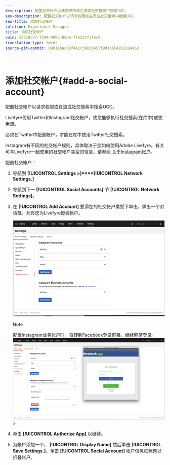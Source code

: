 ```yaml
---
description: 配置社交帐户以请求权限或在流或社交搜索中搜索UGC。
seo-description: 配置社交帐户以请求权限或在流或社交搜索中搜索UGC。
seo-title: 添加社交帐户
solution: Experience Manager
title: 添加社交帐户
uuid: c53cbc77-7394-499c-80ee-7fe22cfafec9
translation-type: tm+mt
source-git-commit: 09011bac06f4a1c39836455f9d16654952184962

---
```



# 添加社交帐户{#add-a-social-account}

配置社交帐户以请求权限或在流或社交搜索中搜索UGC。

Livefyre使用Twitter和Instagram社交帐户，使您能够执行社交搜索(在库中)或使用流。

必须在Twitter中配置帐户，才能在库中使用Twitter社交搜索。

Instagram有不同的社交帐户规则，具体取决于您如何使用Adobe Livefyre。有关可与Livefyre一起使用的社交帐户类型的信息，请参阅 [关于Instagram帐户](/help/using/c-users-creating-accounts-with-studio-access/t-configure-social-accout-instagram/c-about-instagram-accounts.md#c_about_instagram_accounts)。

配置社交帐户：

1. 导航到 **[!UICONTROL Settings >]****[!UICONTROL Network Settings.]**
1. 导航到下一 **[!UICONTROL Social Accounts]** 节 **[!UICONTROL Network Settings]**。
1. 在 **[!UICONTROL Add Account]** 要添加的社交帐户类型下单击。弹出一个对话框，允许您为Livefyre授权帐户。

   ![](assets/i_settings_social_insta.png)

   >[!NOTE]
   >
   >配置Instagram业务帐户时，将转到Facebook登录屏幕。继续照常登录。 ![](assets/i_insta_biz_facebook_dialog.png) >

1. 单击 **[!UICONTROL Authorize App]** 以继续。
1. 为帐户添加一个， **[!UICONTROL Display Name]** 然后单击 **[!UICONTROL Save Settings.]**。单击 **[!UICONTROL Social Account]** 帐户信息框标题以折叠帐户。
